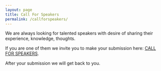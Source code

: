 ```yaml
---
layout: page
title: Call For Speakers
permalink: /callforspeakers/
---
```


We are always looking for talented speakers with desire of sharing their experience, knowledge, thoughts.

If you are one of them we invite you to make your submission here: <a target="_blank" href="https://tinyurl.com/portodata-cfs"> CALL FOR SPEAKERS</a>.

After your submission we will get back to you.
